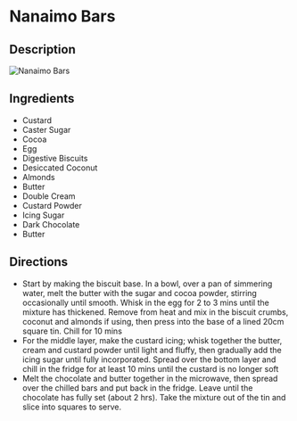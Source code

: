 # Nanaimo Bars

## Description
![Nanaimo Bars](https://www.themealdb.com/images/media/meals/vwuprt1511813703.jpg "Nanaimo Bars")

## Ingredients
- Custard
- Caster Sugar
- Cocoa
- Egg
- Digestive Biscuits
- Desiccated Coconut
- Almonds
- Butter
- Double Cream
- Custard Powder
- Icing Sugar
- Dark Chocolate
- Butter

## Directions
- Start by making the biscuit base. In a bowl, over a pan of simmering water, melt the butter with the sugar and cocoa powder, stirring occasionally until smooth. Whisk in the egg for 2 to 3 mins until the mixture has thickened. Remove from heat and mix in the biscuit crumbs, coconut and almonds if using, then press into the base of a lined 20cm square tin. Chill for 10 mins
- For the middle layer, make the custard icing; whisk together the butter, cream and custard powder until light and fluffy, then gradually add the icing sugar until fully incorporated. Spread over the bottom layer and chill in the fridge for at least 10 mins until the custard is no longer soft
- Melt the chocolate and butter together in the microwave, then spread over the chilled bars and put back in the fridge. Leave until the chocolate has fully set (about 2 hrs). Take the mixture out of the tin and slice into squares to serve.
